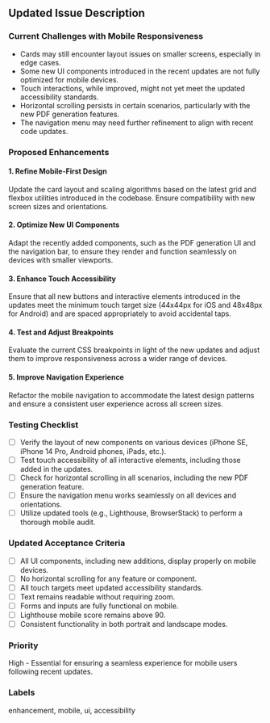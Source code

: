 ## Updated Issue Description

### Current Challenges with Mobile Responsiveness

- Cards may still encounter layout issues on smaller screens, especially in edge cases.
- Some new UI components introduced in the recent updates are not fully optimized for mobile devices.
- Touch interactions, while improved, might not yet meet the updated accessibility standards.
- Horizontal scrolling persists in certain scenarios, particularly with the new PDF generation features.
- The navigation menu may need further refinement to align with recent code updates.

### Proposed Enhancements

#### 1. Refine Mobile-First Design

Update the card layout and scaling algorithms based on the latest grid and flexbox utilities introduced in the
codebase. Ensure compatibility with new screen sizes and orientations.

#### 2. Optimize New UI Components

Adapt the recently added components, such as the PDF generation UI and the navigation bar, to ensure they render
and function seamlessly on devices with smaller viewports.

#### 3. Enhance Touch Accessibility

Ensure that all new buttons and interactive elements introduced in the updates meet the minimum touch target size
(44x44px for iOS and 48x48px for Android) and are spaced appropriately to avoid accidental taps.

#### 4. Test and Adjust Breakpoints

Evaluate the current CSS breakpoints in light of the new updates and adjust them to improve responsiveness across
a wider range of devices.

#### 5. Improve Navigation Experience

Refactor the mobile navigation to accommodate the latest design patterns and ensure a consistent user experience
across all screen sizes.

### Testing Checklist

- [ ] Verify the layout of new components on various devices (iPhone SE, iPhone 14 Pro, Android phones, iPads, etc.).
- [ ] Test touch accessibility of all interactive elements, including those added in the updates.
- [ ] Check for horizontal scrolling in all scenarios, including the new PDF generation feature.
- [ ] Ensure the navigation menu works seamlessly on all devices and orientations.
- [ ] Utilize updated tools (e.g., Lighthouse, BrowserStack) to perform a thorough mobile audit.

### Updated Acceptance Criteria

- [ ] All UI components, including new additions, display properly on mobile devices.
- [ ] No horizontal scrolling for any feature or component.
- [ ] All touch targets meet updated accessibility standards.
- [ ] Text remains readable without requiring zoom.
- [ ] Forms and inputs are fully functional on mobile.
- [ ] Lighthouse mobile score remains above 90.
- [ ] Consistent functionality in both portrait and landscape modes.

### Priority

High - Essential for ensuring a seamless experience for mobile users following recent updates.

### Labels

enhancement, mobile, ui, accessibility
